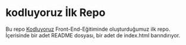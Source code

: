 # kodluyoruz İlk Repo
Bu repo [Kodluyoruz](https://kodluyoruz.org/tr/kodluyoruz/) Front-End-Eğitiminde oluşturduğumuz ilk repo. İçerisinde bir adet README dosyası, bir adet de index.html barındırıyor.
